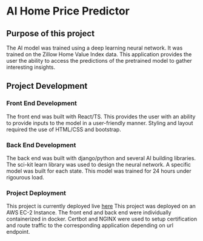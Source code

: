 # AI Home Price Predictor

## Purpose of this project

The AI model was trained using a deep learning neural network. It was trained on the Zillow Home Value Index data.
This application provides the user the ability to access the predictions of the pretrained model to gather interesting insights.


## Project Development

### Front End Development

The front end was built with React/TS. This provides the user with an ability to provide inputs to the model in a user-friendly manner.
Styling and layout required the use of HTML/CSS and bootstrap.

### Back End Development

The back end was built with django/python and several AI building libraries. The sci-kit learn library was used to design the neural network. A specific model was built for each state. This model was trained for 24 hours under rigourous load.

### Project Deployment

This project is currently deployed live [here](https://aihomepredictor.com)
This project was deployed on an AWS EC-2 Instance.
The front end and back end were individually containerized in docker.
Certbot and NGINX were used to setup certification and route traffic to the corresponding application depending on url endpoint.


